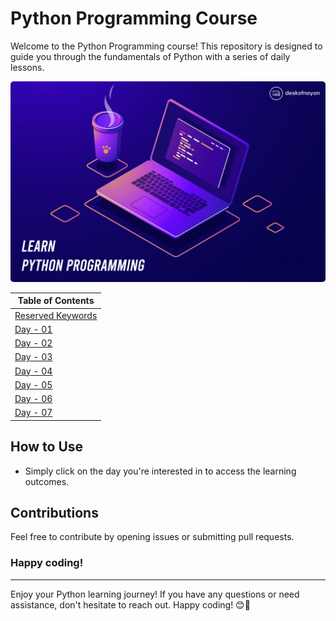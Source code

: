 # Python Programming Course

Welcome to the Python Programming course! This repository is designed to guide you through the fundamentals of Python with a series of daily lessons.

<img style='border-radius: 5px' src='./assets/cover.jpg' alt="banner-image">

| Table of Contents                                   |
| --------------------------------------------------- |
| [Reserved Keywords](./revserved_keywords/README.md) |
| [Day - 01](./Day_1/learning_outcomes.md#day---01)   |
| [Day - 02](./Day_2/learning_outcomes.md#day---02)   |
| [Day - 03](./Day_3/learning_outcomes.md#day---03)   |
| [Day - 04](./Day_4/learning_outcomes.md#day---04)   |
| [Day - 05](./Day_5/learning_outcomes.md#day---05)   |
| [Day - 06](./Day_6/learning_outcomes.md#day---06)   |
| [Day - 07](./Day_7/learning_outcomes.md#day---07)   |

## How to Use

- Simply click on the day you're interested in to access the learning outcomes.

## Contributions

Feel free to contribute by opening issues or submitting pull requests.

### Happy coding! </img>

---

Enjoy your Python learning journey! If you have any questions or need assistance, don't hesitate to reach out. Happy coding! 😊🐍
